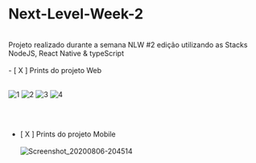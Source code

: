 
# Next-Level-Week-2
<br>
Projeto realizado durante a semana NLW #2 edição utilizando as Stacks NodeJS, React Native & typeScript
<br><br>
- [  X ] Prints do projeto Web
<br><br>

![1](https://user-images.githubusercontent.com/60948849/89596591-0019af80-d82e-11ea-89d0-e66e5015ad91.png)
![2](https://user-images.githubusercontent.com/60948849/89596594-027c0980-d82e-11ea-8d8a-0f6207019d49.png)
![3](https://user-images.githubusercontent.com/60948849/89596597-04de6380-d82e-11ea-8427-0d06ed4257bf.png)
![4](https://user-images.githubusercontent.com/60948849/89596603-07d95400-d82e-11ea-98b4-50ca1c2bd799.png)



<br><br>
- [  X ] Prints do projeto Mobile
<br><br>
![Screenshot_20200806-204514](https://user-images.githubusercontent.com/60948849/89595578-415c9000-d82b-11ea-8bca-3b0e66cde190.png)
